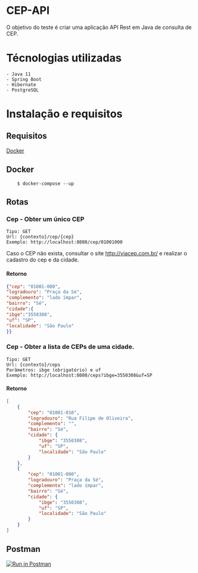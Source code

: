 
# CEP-API

   O objetivo do teste é criar uma aplicação API Rest em Java de consulta de CEP.

# Técnologias utilizadas
	- Java 11
	- Spring Boot
	- Hibernate
	- PostgreSQL

# Instalação e requisitos
## Requisitos
	
[Docker](https://www.docker.com/) 

## Docker
```shell
    $ docker-compose --up
```

## Rotas
### Cep - Obter um único CEP
	Tipo: GET
	Url: {contexto}/cep/{cep}
	Exemplo: http://localhost:8080/cep/01001000
Caso o CEP não exista, consultar o site http://viacep.com.br/ e realizar o cadastro do cep e da cidade.
#### Retorno
```json
{"cep": "01001-000",
"logradouro": "Praça da Sé",
"complemento": "lado ímpar",
"bairro": "Sé",
"cidade":{
"ibge":"3550308",
"uf": "SP",
"localidade": "São Paulo"
}}
```
### Cep - Obter a lista de CEPs de uma cidade.
	Tipo: GET
	Url: {contexto}/ceps
	Parâmetros: ibge (obrigatório) e uf
	Exemplo: http://localhost:8080/ceps?ibge=3550308&uf=SP
	
#### Retorno
```json
[
    {
        "cep": "01001-010",
        "logradouro": "Rua Filipe de Oliveira",
        "complemento": "",
        "bairro": "Sé",
        "cidade": {
            "ibge": "3550308",
            "uf": "SP",
            "localidade": "São Paulo"
        }
    },
    {
        "cep": "01001-000",
        "logradouro": "Praça da Sé",
        "complemento": "lado ímpar",
        "bairro": "Sé",
        "cidade": {
            "ibge": "3550308",
            "uf": "SP",
            "localidade": "São Paulo"
        }
    }
]
```

## Postman
[![Run in Postman](https://run.pstmn.io/button.svg)](https://app.getpostman.com/run-collection/d60a1cd86078e9dd1648)